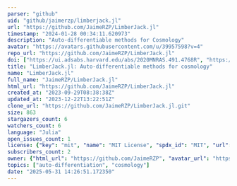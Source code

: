```yaml
---
parser: "github"
uid: "github/jaimerzp/limberjack.jl"
url: "https://github.com/JaimeRZP/LimberJack.jl"
timestamp: "2024-01-28 00:34:11.620973"
description: "Auto-differentiable methods for Cosmology"
avatar: "https://avatars.githubusercontent.com/u/39957598?v=4"
repo_url: "https://github.com/JaimeRZP/LimberJack.jl"
doi: ["https://ui.adsabs.harvard.edu/abs/2020MNRAS.491.4768R", "https://ui.adsabs.harvard.edu/abs/2023arXiv231008306R", "https://ui.adsabs.harvard.edu/abs/2023ascl.soft12017R/abstract"]
title: "LimberJack.jl: Auto-differentiable methods for cosmology"
name: "LimberJack.jl"
full_name: "JaimeRZP/LimberJack.jl"
html_url: "https://github.com/JaimeRZP/LimberJack.jl"
created_at: "2023-09-29T08:38:38Z"
updated_at: "2023-12-22T13:22:51Z"
clone_url: "https://github.com/JaimeRZP/LimberJack.jl.git"
size: 863
stargazers_count: 6
watchers_count: 6
language: "Julia"
open_issues_count: 1
license: {"key": "mit", "name": "MIT License", "spdx_id": "MIT", "url": "https://api.github.com/licenses/mit", "node_id": "MDc6TGljZW5zZTEz"}
subscribers_count: 2
owner: {"html_url": "https://github.com/JaimeRZP", "avatar_url": "https://avatars.githubusercontent.com/u/39957598?v=4", "login": "JaimeRZP", "type": "User"}
topics: ["auto-differentiation", "cosmology"]
date: "2025-05-31 14:26:51.172350"
---
```

